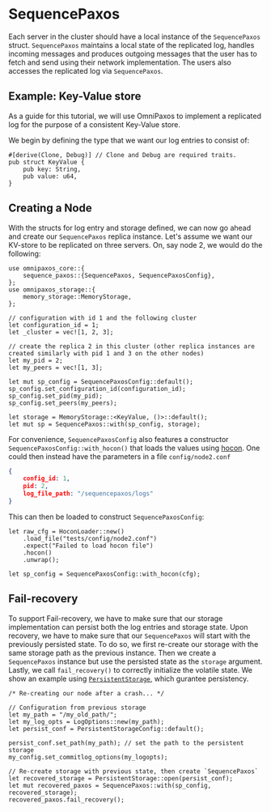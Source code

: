 # SequencePaxos
Each server in the cluster should have a local instance of the  `SequencePaxos` struct. `SequencePaxos` maintains a local state of the replicated log, handles incoming messages and produces outgoing messages that the user has to fetch and send using their network implementation. The users also accesses the replicated log via `SequencePaxos`.

## Example: Key-Value store
As a guide for this tutorial, we will use OmniPaxos to implement a replicated log for the purpose of a consistent Key-Value store. 

We begin by defining the type that we want our log entries to consist of:
```rust,edition2018,no_run,noplaypen
#[derive(Clone, Debug)] // Clone and Debug are required traits.
pub struct KeyValue {
    pub key: String,
    pub value: u64,
}
``` 

## Creating a Node
With the structs for log entry and storage defined, we can now go ahead and create our `SequencePaxos` replica instance.  Let's assume we want our KV-store to be replicated on three servers. On, say node 2, we would do the following: 
```rust,edition2018,no_run,noplaypen
use omnipaxos_core::{
    sequence_paxos::{SequencePaxos, SequencePaxosConfig},
};
use omnipaxos_storage::{
    memory_storage::MemoryStorage,
};

// configuration with id 1 and the following cluster
let configuration_id = 1;
let _cluster = vec![1, 2, 3];

// create the replica 2 in this cluster (other replica instances are created similarly with pid 1 and 3 on the other nodes)
let my_pid = 2;
let my_peers = vec![1, 3];

let mut sp_config = SequencePaxosConfig::default();
sp_config.set_configuration_id(configuration_id);
sp_config.set_pid(my_pid);
sp_config.set_peers(my_peers);

let storage = MemoryStorage::<KeyValue, ()>::default();
let mut sp = SequencePaxos::with(sp_config, storage);
```
For convenience, `SequencePaxosConfig` also features a constructor `SequencePaxosConfig::with_hocon()` that loads the values using [hocon](https://vleue.com/hocon.rs/hocon/index.html). One could then instead have the parameters in a file `config/node2.conf`

```json
{
    config_id: 1,
    pid: 2,
    log_file_path: "/sequencepaxos/logs"
}
```
This can then be loaded to construct `SequencePaxosConfig`:

```rust,edition2018,no_run,noplaypen
let raw_cfg = HoconLoader::new()
    .load_file("tests/config/node2.conf")
    .expect("Failed to load hocon file")
    .hocon()
    .unwrap();

let sp_config = SequencePaxosConfig::with_hocon(cfg);
```

## Fail-recovery
To support Fail-recovery, we have to make sure that our storage implementation can persist both the log entries and storage state. Upon recovery, we have to make sure that our ``SequencePaxos`` will start with the previously persisted state. To do so, we first re-create our storage with the same storage path as the previous instance. Then we create a `SequencePaxos` instance but use the persisted state as the `storage` argument. Lastly, we call `fail_recovery()` to correctly initialize the volatile state. We show an example using [`PersistentStorage`](storage.md), which gurantee persistency.

```rust,edition2018,no_run,noplaypen
/* Re-creating our node after a crash... */

// Configuration from previous storage
let my_path = "/my_old_path/";
let my_log_opts = LogOptions::new(my_path);
let persist_conf = PersistentStorageConfig::default();

persist_conf.set_path(my_path); // set the path to the persistent storage
my_config.set_commitlog_options(my_logopts);

// Re-create storage with previous state, then create `SequencePaxos`
let recovered_storage = PersistentStorage::open(persist_conf); 
let mut recovered_paxos = SequencePaxos::with(sp_config, recovered_storage);
recovered_paxos.fail_recovery();
```